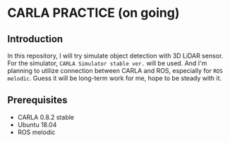 # CARLA PRACTICE (on going)

## Introduction
In this repository, I will try simulate object detection with 3D LiDAR sensor. For the simulator, `CARLA Simulator stable ver.` will be used. And I'm planning to utilize connection between CARLA and ROS, especially for `ROS melodic`. Guess it will be long-term work for me, hope to be steady with it.


## Prerequisites
* CARLA 0.8.2 stable
* Ubuntu 18.04
* ROS melodic
